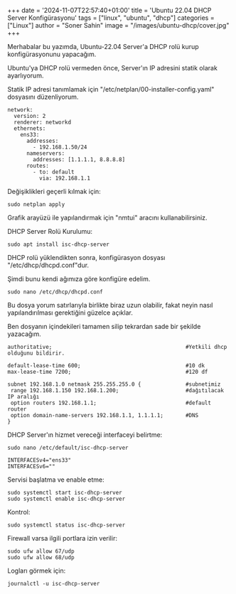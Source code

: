 +++
date = '2024-11-07T22:57:40+01:00'
title = 'Ubuntu 22.04 DHCP Server Konfigürasyonu'
tags = ["linux", "ubuntu", "dhcp"]
categories = ["Linux"]
author = "Soner Sahin"
image = "/images/ubuntu-dhcp/cover.jpg"
+++

Merhabalar bu yazımda, Ubuntu-22.04 Server'a DHCP rolü kurup konfigürasyonunu yapacağım.

Ubuntu'ya DHCP rolü vermeden önce, Server'ın IP adresini statik olarak ayarlıyorum.

Statik IP adresi tanımlamak için "/etc/netplan/00-installer-config.yaml" dosyasını düzenliyorum.

```
network:
  version: 2
  renderer: networkd
  ethernets:
    ens33:
      addresses:
        - 192.168.1.50/24
      nameservers:
        addresses: [1.1.1.1, 8.8.8.8]
      routes:
        - to: default
          via: 192.168.1.1
```

Değişiklikleri geçerli kılmak için:
```
sudo netplan apply
```

Grafik arayüzü ile yapılandırmak için "nmtui" aracını kullanabilirsiniz.

DHCP Server Rolü Kurulumu:

```
sudo apt install isc-dhcp-server
```

DHCP rolü yüklendikten sonra, konfigürasyon dosyası "/etc/dhcp/dhcpd.conf"dur.

Şimdi bunu kendi ağımıza göre konfigüre edelim.

```
sudo nano /etc/dhcp/dhcpd.conf
```

Bu dosya yorum satırlarıyla birlikte biraz uzun olabilir, fakat neyin nasıl yapılandırılması gerektiğini güzelce açıklar.

Ben dosyanın içindekileri tamamen silip tekrardan sade bir şekilde yazacağım.

```
authoritative;                                          #Yetkili dhcp olduğunu bildirir.

default-lease-time 600;                                 #10 dk
max-lease-time 7200;                                    #120 df

subnet 192.168.1.0 netmask 255.255.255.0 {              #subnetimiz
 range 192.168.1.150 192.168.1.200;                     #dağıtılacak IP aralığı
 option routers 192.168.1.1;                            #default router
 option domain-name-servers 192.168.1.1, 1.1.1.1;       #DNS
}
```

DHCP Server'ın hizmet vereceği interfaceyi belirtme:
```
sudo nano /etc/default/isc-dhcp-server

INTERFACESv4="ens33"
INTERFACESv6=""
```

Servisi başlatma ve enable etme:
```
sudo systemctl start isc-dhcp-server
sudo systemctl enable isc-dhcp-server
```

Kontrol:
```
sudo systemctl status isc-dhcp-server
```

Firewall varsa ilgili portlara izin verilir:
```
sudo ufw allow 67/udp 
sudo ufw allow 68/udp
```

Logları görmek için:
```
journalctl -u isc-dhcp-server
```


